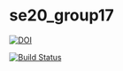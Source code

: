 # se20_group17


[![DOI](https://zenodo.org/badge/287833091.svg)](https://zenodo.org/badge/latestdoi/287833091)

[![Build Status](https://travis-ci.com/amolgautam25/se20_group17.svg?branch=master)](https://travis-ci.com/amolgautam25/se20_group17)